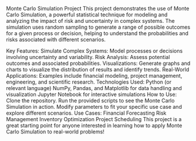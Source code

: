 Monte Carlo Simulation Project
This project demonstrates the use of Monte Carlo Simulation, a powerful statistical technique for modeling and analyzing the impact of risk and uncertainty in complex systems. The simulation uses random sampling to generate a range of possible outcomes for a given process or decision, helping to understand the probabilities and risks associated with different scenarios.

Key Features:
Simulate Complex Systems: Model processes or decisions involving uncertainty and variability.
Risk Analysis: Assess potential outcomes and associated probabilities.
Visualizations: Generate graphs and charts to visualize the distribution of results and identify trends.
Real-World Applications: Examples include financial modeling, project management, engineering, and scientific research.
Technologies Used:
Python (or relevant language)
NumPy, Pandas, and Matplotlib for data handling and visualization
Jupyter Notebook for interactive simulations
How to Use:
Clone the repository.
Run the provided scripts to see the Monte Carlo Simulation in action.
Modify parameters to fit your specific use case and explore different scenarios.
Use Cases:
Financial Forecasting
Risk Management
Inventory Optimization
Project Scheduling
This project is a great starting point for anyone interested in learning how to apply Monte Carlo Simulation to real-world problems!
